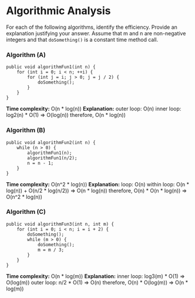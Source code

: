 # Algorithmic Analysis

For each of the following algorithms,
identify the efficiency.
Provide an explanation justifying your answer.
Assume that m and n are non-negative integers and that `doSomething()` is a constant time method call.

### Algorithm (A)
```{java}
public void algorithmFun1(int n) {
    for (int i = 0; i < n; ++i) {
        for (int j = i; j > 0; j = j / 2) {
            doSomething();
        }
    }
}
```
**Time complexity:** O(n * log(n))
**Explanation:**
outer loop: O(n)
inner loop: log2(n) * O(1) => O(log(n))
therefore, O(n * log(n))

### Algorithm (B)
```{java}
public void algorithmFun2(int n) {
    while (n > 0) {
        algorithmFun1(n);
        algorithmFun1(n/2);
        n = n - 1;
    }
}
```
**Time complexity:** O(n^2 * log(n))
**Explanation:**
loop: O(n)
within loop: O(n * log(n)) + O(n/2 * log(n/2)) => O(n * log(n))
therefore, O(n) * O(n * log(n)) => O(n^2 * log(n))


### Algorithm (C)
```{java}
public void algorithmFun3(int n, int m) {
    for (int i = 0; i < n; i = i + 2) {
        doSomething();
        while (m > 0) {
            doSomething();
            m = m / 3;
        }
    }
}
```
**Time complexity:**  O(n * log(m))
**Explanation:**
inner loop: log3(m) * O(1) => O(log(m))
outer loop: n/2 * O(1) => O(n)
therefore, O(n) * O(log(m)) => O(n * log(m))
